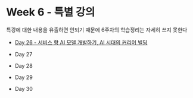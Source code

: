 # Week 6 - 특별 강의

특강에 대한 내용을 유출하면 안되기 때문에 6주차의 학습정리는 자세히 쓰지 못한다

* [Day 26 - 서비스 향 AI 모델 개발하기, AI 시대의 커리어 빌딩](./Day26.md)

* Day 27

* Day 28

* Day 29

* Day 30